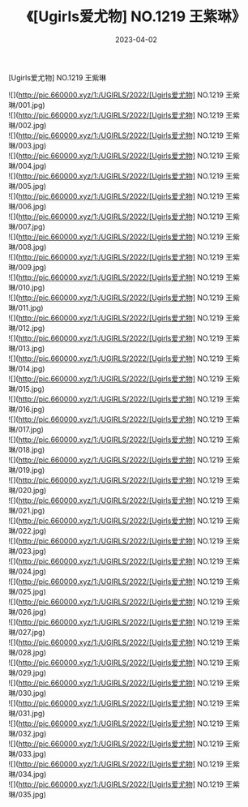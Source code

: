﻿---
layout: post
title:  《[Ugirls爱尤物] NO.1219 王紫琳》
date:   2023-04-02
img: http://pic.660000.xyz/1:/UGIRLS/2022/[Ugirls爱尤物] NO.1219 王紫琳/000.jpg
categories: [美女, 清纯, 唯美]
---

[Ugirls爱尤物] NO.1219 王紫琳

 ![](http://pic.660000.xyz/1:/UGIRLS/2022/[Ugirls爱尤物] NO.1219 王紫琳/001.jpg) <br>![](http://pic.660000.xyz/1:/UGIRLS/2022/[Ugirls爱尤物] NO.1219 王紫琳/002.jpg) <br>![](http://pic.660000.xyz/1:/UGIRLS/2022/[Ugirls爱尤物] NO.1219 王紫琳/003.jpg) <br>![](http://pic.660000.xyz/1:/UGIRLS/2022/[Ugirls爱尤物] NO.1219 王紫琳/004.jpg) <br>![](http://pic.660000.xyz/1:/UGIRLS/2022/[Ugirls爱尤物] NO.1219 王紫琳/005.jpg) <br>![](http://pic.660000.xyz/1:/UGIRLS/2022/[Ugirls爱尤物] NO.1219 王紫琳/006.jpg) <br>![](http://pic.660000.xyz/1:/UGIRLS/2022/[Ugirls爱尤物] NO.1219 王紫琳/007.jpg) <br>![](http://pic.660000.xyz/1:/UGIRLS/2022/[Ugirls爱尤物] NO.1219 王紫琳/008.jpg) <br>![](http://pic.660000.xyz/1:/UGIRLS/2022/[Ugirls爱尤物] NO.1219 王紫琳/009.jpg) <br>![](http://pic.660000.xyz/1:/UGIRLS/2022/[Ugirls爱尤物] NO.1219 王紫琳/010.jpg) <br>![](http://pic.660000.xyz/1:/UGIRLS/2022/[Ugirls爱尤物] NO.1219 王紫琳/011.jpg) <br>![](http://pic.660000.xyz/1:/UGIRLS/2022/[Ugirls爱尤物] NO.1219 王紫琳/012.jpg) <br>![](http://pic.660000.xyz/1:/UGIRLS/2022/[Ugirls爱尤物] NO.1219 王紫琳/013.jpg) <br>![](http://pic.660000.xyz/1:/UGIRLS/2022/[Ugirls爱尤物] NO.1219 王紫琳/014.jpg) <br>![](http://pic.660000.xyz/1:/UGIRLS/2022/[Ugirls爱尤物] NO.1219 王紫琳/015.jpg) <br>![](http://pic.660000.xyz/1:/UGIRLS/2022/[Ugirls爱尤物] NO.1219 王紫琳/016.jpg) <br>![](http://pic.660000.xyz/1:/UGIRLS/2022/[Ugirls爱尤物] NO.1219 王紫琳/017.jpg) <br>![](http://pic.660000.xyz/1:/UGIRLS/2022/[Ugirls爱尤物] NO.1219 王紫琳/018.jpg) <br>![](http://pic.660000.xyz/1:/UGIRLS/2022/[Ugirls爱尤物] NO.1219 王紫琳/019.jpg) <br>![](http://pic.660000.xyz/1:/UGIRLS/2022/[Ugirls爱尤物] NO.1219 王紫琳/020.jpg) <br>![](http://pic.660000.xyz/1:/UGIRLS/2022/[Ugirls爱尤物] NO.1219 王紫琳/021.jpg) <br>![](http://pic.660000.xyz/1:/UGIRLS/2022/[Ugirls爱尤物] NO.1219 王紫琳/022.jpg) <br>![](http://pic.660000.xyz/1:/UGIRLS/2022/[Ugirls爱尤物] NO.1219 王紫琳/023.jpg) <br>![](http://pic.660000.xyz/1:/UGIRLS/2022/[Ugirls爱尤物] NO.1219 王紫琳/024.jpg) <br>![](http://pic.660000.xyz/1:/UGIRLS/2022/[Ugirls爱尤物] NO.1219 王紫琳/025.jpg) <br>![](http://pic.660000.xyz/1:/UGIRLS/2022/[Ugirls爱尤物] NO.1219 王紫琳/026.jpg) <br>![](http://pic.660000.xyz/1:/UGIRLS/2022/[Ugirls爱尤物] NO.1219 王紫琳/027.jpg) <br>![](http://pic.660000.xyz/1:/UGIRLS/2022/[Ugirls爱尤物] NO.1219 王紫琳/028.jpg) <br>![](http://pic.660000.xyz/1:/UGIRLS/2022/[Ugirls爱尤物] NO.1219 王紫琳/029.jpg) <br>![](http://pic.660000.xyz/1:/UGIRLS/2022/[Ugirls爱尤物] NO.1219 王紫琳/030.jpg) <br>![](http://pic.660000.xyz/1:/UGIRLS/2022/[Ugirls爱尤物] NO.1219 王紫琳/031.jpg) <br>![](http://pic.660000.xyz/1:/UGIRLS/2022/[Ugirls爱尤物] NO.1219 王紫琳/032.jpg) <br>![](http://pic.660000.xyz/1:/UGIRLS/2022/[Ugirls爱尤物] NO.1219 王紫琳/033.jpg) <br>![](http://pic.660000.xyz/1:/UGIRLS/2022/[Ugirls爱尤物] NO.1219 王紫琳/034.jpg) <br>![](http://pic.660000.xyz/1:/UGIRLS/2022/[Ugirls爱尤物] NO.1219 王紫琳/035.jpg) <br>